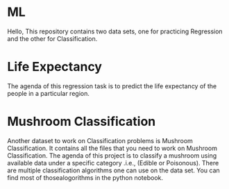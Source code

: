 # ML
Hello, This repository contains two data sets, one for practicing Regression and the other for Classification. 

Life Expectancy
===============
The agenda of this regression task is to predict the life expectancy of the people in a particular region.

Mushroom Classification
========================
Another dataset to work on Classification problems is Mushroom Classification. It contains all the files that you need to work on Mushroom Classification.
The agenda of this project is to classify a mushroom using available data under a specific category .i.e., (Edible or Poisonous). There are multiple 
classification algorithms one can use on the data set. You can find most of thosealogorithms in the python notebook.

